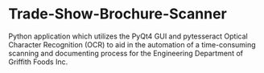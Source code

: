 # Trade-Show-Brochure-Scanner
Python application which utilizes the PyQt4 GUI and pytesseract Optical Character Recognition (OCR) to aid in the automation of a time-consuming scanning and documenting process for the Engineering Department of Griffith Foods Inc.
